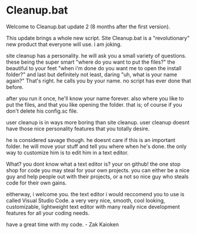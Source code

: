 # Cleanup.bat

Welcome to Cleanup.bat update 2 (8 months after the first version).

This update brings a whole new script. Site Cleanup.bat is a "revolutionary" new product that everyone will use. i am joking. 

site cleanup has a personality. he will ask you a small variety of questions. 
these being the super smart "where do you want to put the files?"
the beautiful to your feet "when i'm done do you want me to open the install folder?"
and last but definitely not least, daring "uh, what is your name again?"
That's right. he calls you by your name. no script has ever done that before.

after you run it once, he'll know your name forever. also where you like to put the files, and that you like opening the folder.
that is; of course if you don't delete his config.sc file.

user cleanup is in ways more boring than site cleanup. user cleanup doesnt have those nice personality features that you totally desire.

he is considered savage though. he doesnt care if this is an important folder. he will move your stuff and tell you where when he's done.
the only way to customize him is to edit him in a text editor. 

What? you dont know what a text editor is? your on github! the one stop shop for code you may steal for your own projects.
you can either be a nice guy and help people out with their projects, or a not so nice guy who steals code for their own gains.

eitherway, i welcome you. the text editor i would reccomend you to use is called Visual Studio Code.
a very very nice, smooth, cool looking, customizable, lightweight text editor with many really nice development features for all your coding needs.

have a great time with my code. - Zak Kaioken
